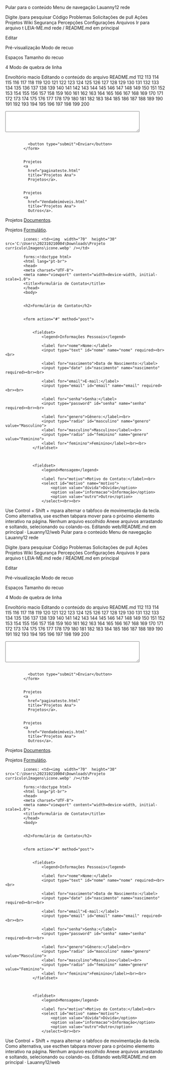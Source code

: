 Pular para o conteúdo
Menu de navegação
Lauanny12
rede

Digite /para pesquisar
Código
Problemas
Solicitações de pull
Ações
Projetos
Wiki
Segurança
Percepções
Configurações
Arquivos
Ir para arquivo
t
LEIA-ME.md
rede
/
README.md
em
principal

Editar

Pré-visualização
Modo de recuo

Espaços
Tamanho do recuo

4
Modo de quebra de linha

Envoltório macio
Editando o conteúdo do arquivo README.md
112
113
114
115
116
117
118
119
120
121
122
123
124
125
126
127
128
129
130
131
132
133
134
135
136
137
138
139
140
141
142
143
144
145
146
147
148
149
150
151
152
153
154
155
156
157
158
159
160
161
162
163
164
165
166
167
168
169
170
171
172
173
174
175
176
177
178
179
180
181
182
183
184
185
186
187
188
189
190
191
192
193
194
195
196
197
198
199
200
 <textarea id="mensagem" name="mensagem" rows="4" cols="50" required></textarea><br><br>
            
            
             
              <button type="submit">Enviar</button>
            </form>
            
            
            Projetos
            <a
              href="paginateste.html"
              title="Projetos Ana">
              Projetos</a>.
            
            
            Projetos
            <a
              href="Vendadeimóveis.html"
              title="Projetos Ana">
              Outros</a>.
            
Projetos
            <a
              href="Documentos.html"
              title="Projetos">
              Documentos</a>.
            
            
            
            
Projetos
<a
            href="Formulário.html"
              title="Projetos ">
              Formulátio</a>.
            
            
            icones: <td><img  width="70"  height="30"  src='C:\Users\202310210004\Downloads\Projeto currículo\Imagens\icone.webp' /></td>
            
            forms:<!doctype html>
            <html lang="pt-br">
            <head>
            <meta charset="UTF-8">
            <meta name="viewport" content="width=device-width, initial-scale=1.0">
            <title>Formulário de Contato</title>
            </head>
            <body>
            
            
            <h2>Formulário de Contato</h2>
            
            
            <form action="#" method="post">
               
               
                <fieldset>
                    <legend>Informações Pessoais</legend>
                   
                    <label for="nome">Nome:</label>
                    <input type="text" id="nome" name="nome" required><br><br>
                   
                    <label for="nascimento">Data de Nascimento:</label>
                    <input type="date" id="nascimento" name="nascimento" required><br><br>
                   
                    <label for="email">E-mail:</label>
                    <input type="email" id="email" name="email" required><br><br>
                   
                    <label for="senha">Senha:</label>
                    <input type="password" id="senha" name="senha" required><br><br>
                   
                    <label for="genero">Gênero:</label><br>
                    <input type="radio" id="masculino" name="genero" value="Masculino">
                    <label for="masculino">Masculino</label><br>
                    <input type="radio" id="feminino" name="genero" value="Feminino">
                    <label for="feminino">Feminino</label><br><br>
                </fieldset>
            
            
               
                <fieldset>
                    <legend>Mensagem</legend>
                   
                    <label for="motivo">Motivo do Contato:</label><br>
                    <select id="motivo" name="motivo">
                        <option value="dúvida">Dúvida</option>
                        <option value="informacao">Informação</option>
                        <option value="outro">Outro</option>
                    </select><br><br>
                   
Use Control + Shift + mpara alternar o tabfoco de movimentação da tecla. Como alternativa, use escthen tabpara mover para o próximo elemento interativo na página.
Nenhum arquivo escolhido
Anexe arquivos arrastando e soltando, selecionando ou colando-os.
Editando web/README.md em principal · Lauanny12/web Pular para o conteúdo
Menu de navegação
Lauanny12
rede

Digite /para pesquisar
Código
Problemas
Solicitações de pull
Ações
Projetos
Wiki
Segurança
Percepções
Configurações
Arquivos
Ir para arquivo
t
LEIA-ME.md
rede
/
README.md
em
principal

Editar

Pré-visualização
Modo de recuo

Espaços
Tamanho do recuo

4
Modo de quebra de linha

Envoltório macio
Editando o conteúdo do arquivo README.md
112
113
114
115
116
117
118
119
120
121
122
123
124
125
126
127
128
129
130
131
132
133
134
135
136
137
138
139
140
141
142
143
144
145
146
147
148
149
150
151
152
153
154
155
156
157
158
159
160
161
162
163
164
165
166
167
168
169
170
171
172
173
174
175
176
177
178
179
180
181
182
183
184
185
186
187
188
189
190
191
192
193
194
195
196
197
198
199
200
 <textarea id="mensagem" name="mensagem" rows="4" cols="50" required></textarea><br><br>
            
            
             
              <button type="submit">Enviar</button>
            </form>
            
            
            Projetos
            <a
              href="paginateste.html"
              title="Projetos Ana">
              Projetos</a>.
            
            
            Projetos
            <a
              href="Vendadeimóveis.html"
              title="Projetos Ana">
              Outros</a>.
            
Projetos
            <a
              href="Documentos.html"
              title="Projetos">
              Documentos</a>.
            
            
            
            
Projetos
<a
            href="Formulário.html"
              title="Projetos ">
              Formulátio</a>.
            
            
            icones: <td><img  width="70"  height="30"  src='C:\Users\202310210004\Downloads\Projeto currículo\Imagens\icone.webp' /></td>
            
            forms:<!doctype html>
            <html lang="pt-br">
            <head>
            <meta charset="UTF-8">
            <meta name="viewport" content="width=device-width, initial-scale=1.0">
            <title>Formulário de Contato</title>
            </head>
            <body>
            
            
            <h2>Formulário de Contato</h2>
            
            
            <form action="#" method="post">
               
               
                <fieldset>
                    <legend>Informações Pessoais</legend>
                   
                    <label for="nome">Nome:</label>
                    <input type="text" id="nome" name="nome" required><br><br>
                   
                    <label for="nascimento">Data de Nascimento:</label>
                    <input type="date" id="nascimento" name="nascimento" required><br><br>
                   
                    <label for="email">E-mail:</label>
                    <input type="email" id="email" name="email" required><br><br>
                   
                    <label for="senha">Senha:</label>
                    <input type="password" id="senha" name="senha" required><br><br>
                   
                    <label for="genero">Gênero:</label><br>
                    <input type="radio" id="masculino" name="genero" value="Masculino">
                    <label for="masculino">Masculino</label><br>
                    <input type="radio" id="feminino" name="genero" value="Feminino">
                    <label for="feminino">Feminino</label><br><br>
                </fieldset>
            
            
               
                <fieldset>
                    <legend>Mensagem</legend>
                   
                    <label for="motivo">Motivo do Contato:</label><br>
                    <select id="motivo" name="motivo">
                        <option value="dúvida">Dúvida</option>
                        <option value="informacao">Informação</option>
                        <option value="outro">Outro</option>
                    </select><br><br>
                   
Use Control + Shift + mpara alternar o tabfoco de movimentação da tecla. Como alternativa, use escthen tabpara mover para o próximo elemento interativo na página.
Nenhum arquivo escolhido
Anexe arquivos arrastando e soltando, selecionando ou colando-os.
Editando web/README.md em principal · Lauanny12/web 
